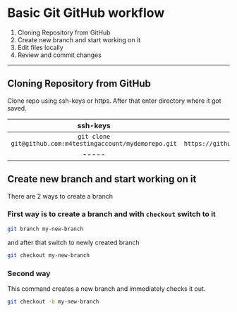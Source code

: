 # Basic Git GitHub workflow

1. Cloning Repository from GitHub
2. Create new branch and start working on it
3. Edit files locally
4. Review and commit changes

-----

## Cloning Repository from GitHub

Clone repo using ssh-keys or https. After that enter directory where it got saved.

| ssh-keys | https |
| :-----: | :-----: |
| `git clone git@github.com:m4testingaccount/mydemorepo.git` | `git clone https://github.com/m4testingaccount/mydemorepo.git` |
| ----- | ----- |

## Create new branch and start working on it

There are 2 ways to create a branch  
### First way is to create a branch and with `checkout` switch to it

```sh
git branch my-new-branch
```

and after that switch to newly created branch

```sh
git checkout my-new-branch
```

### Second way

This command creates a new branch and immediately checks it out.

```sh
git checkout -b my-new-branch
```













